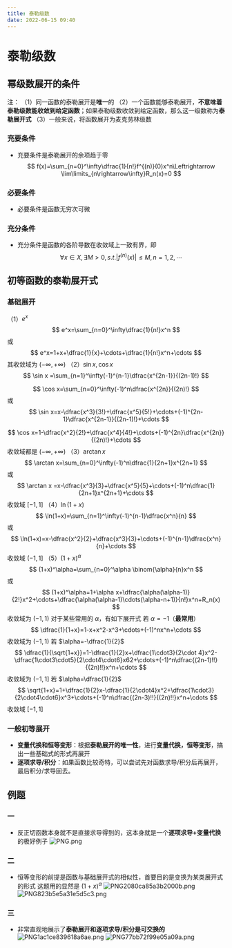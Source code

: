 ```yaml
---
title: 泰勒级数
date: 2022-06-15 09:40
---
```

# 泰勒级数
## 幂级数展开的条件
注：
（1）同一函数的泰勒展开是**唯一**的
（2）一个函数能够泰勒展开，**不意味着泰勒级数能收敛到给定函数**；如果泰勒级数收敛到给定函数，那么这一级数称为**泰勒展开式**
（3）一般来说，将函数展开为麦克劳林级数
### 充要条件
* 充要条件是泰勒展开的余项趋于零
$$
f(x)=\sum_{n=0}^\infty\dfrac{1}{n!}f^{(n)}(0)x^n\Leftrightarrow \lim\limits_{n\rightarrow\infty}R_n(x)=0
$$
### 必要条件
* 必要条件是函数无穷次可微
### 充分条件
* 充分条件是函数的各阶导数在收敛域上一致有界，即
$$
\forall x\in X,\exists M>0,s.t.|f^{(n)}(x)|\le M,n=1,2,\cdots
$$
## 初等函数的泰勒展开式
### 基础展开
（1）$e^x$
$$
e^x=\sum_{n=0}^\infty\dfrac{1}{n!}x^n
$$
或
$$
e^x=1+x+\dfrac{1}{x}+\cdots+\dfrac{1}{n!}x^n+\cdots
$$
其收敛域为 $(-\infty,+\infty)$
（2）$\sin x,\cos x$
$$
\sin x =\sum_{n=1}^\infty(-1)^{n-1}\dfrac{x^{2n-1}}{(2n-1)!}
$$

$$
\cos x=\sum_{n=0}^\infty(-1)^n\dfrac{x^{2n}}{(2n)!}
$$
或
$$
\sin x=x-\dfrac{x^3}{3!}+\dfrac{x^5}{5!}+\cdots+(-1)^{2n-1}\dfrac{x^{2n-1}}{(2n-1)!}+\cdots
$$

$$
\cos x=1-\dfrac{x^2}{2!}+\dfrac{x^4}{4!}+\cdots+(-1)^{2n}\dfrac{x^{2n}}{(2n)!}+\cdots
$$
收敛域都是 $(-\infty,+\infty)$
（3）$\arctan x$
$$
\arctan x=\sum_{n=0}^\infty(-1)^n\dfrac{1}{2n+1}x^{2n+1}
$$
或
$$
\arctan x =x-\dfrac{x^3}{3}+\dfrac{x^5}{5}+\cdots+(-1)^n\dfrac{1}{2n+1}x^{2n+1}+\cdots
$$
收敛域 $[-1,1]$
（4）$\ln(1+x)$
$$
\ln(1+x)=\sum_{n=1}^\infty(-1)^{n-1}\dfrac{x^n}{n}
$$
或
$$
\ln(1+x)=x-\dfrac{x^2}{2}+\dfrac{x^3}{3}+\cdots+(-1)^{n-1}\dfrac{x^n}{n}+\cdots
$$
收敛域 $(-1,1]$
（5）$(1+x)^\alpha$
$$
(1+x)^\alpha=\sum_{n=0}^\alpha \binom{\alpha}{n}x^n
$$
或
$$
(1+x)^\alpha=1+\alpha x+\dfrac{\alpha(\alpha-1)}{2!}x^2+\cdots+\dfrac{\alpha(\alpha-1)\cdots(\alpha-n+1)}{n!}x^n+R_n(x)
$$
收敛域为 $(-1,1)$
对于某些常用的 $\alpha$，有如下展开式
若 $\alpha=-1$（**最常用**）
$$
\dfrac{1}{1+x}=1-x+x^2-x^3+\cdots+(-1)^nx^n+\cdots
$$
收敛域为 $(-1,1)$
若 $\alpha=-\dfrac{1}{2}$
$$
\dfrac{1}{\sqrt{1+x}}=1-\dfrac{1}{2}x+\dfrac{1\cdot3}{2\cdot 4}x^2-\dfrac{1\cdot3\cdot5}{2\cdot4\cdot6}x62+\cdots+(-1)^n\dfrac{(2n-1)!!}{(2n)!!}x^n+\cdots
$$
收敛域为 $(-1,1]$
若 $\alpha=\dfrac{1}{2}$
$$
\sqrt{1+x}=1+\dfrac{1}{2}x-\dfrac{1}{2\cdot4}x^2+\dfrac{1\cdot3}{2\cdot4\cdot6}x^3+\cdots+(-1)^n\dfrac{(2n-3)!!}{(2n)!!}x^n+\cdots
$$
收敛域 $[-1,1]$
### 一般初等展开
* **变量代换和恒等变形**：根据**泰勒展开的唯一性**，进行**变量代换，恒等变形**，搞出一些基础式的形式再展开
* **逐项求导/积分**：如果函数比较奇特，可以尝试先对函数求导/积分后再展开，最后积分/求导回去。
## 例题
### 一
* 反正切函数本身就不是直接求导得到的，这本身就是一个**逐项求导+变量代换**的极好例子
![PNG.png](http://image.tjzfile.xyz/images/2022/06/18/PNG.png)
### 二
* 恒等变形的前提是函数与基础展开式的相似性，首要目的是变换为某类展开式的形式
这题用的显然是 $(1+x)^\alpha$
![PNG2080ca85a3b2000b.png](http://image.tjzfile.xyz/images/2022/06/18/PNG2080ca85a3b2000b.png)
![PNG823b5e5a31e5d5c3.png](http://image.tjzfile.xyz/images/2022/06/18/PNG823b5e5a31e5d5c3.png)
### 三
* 非常直观地展示了**泰勒展开和逐项求导/积分是可交换的**
![PNG1ac1ce839618a6ae.png](http://image.tjzfile.xyz/images/2022/06/18/PNG1ac1ce839618a6ae.png)
![PNG77bb72f99e05a09a.png](http://image.tjzfile.xyz/images/2022/06/18/PNG77bb72f99e05a09a.png)